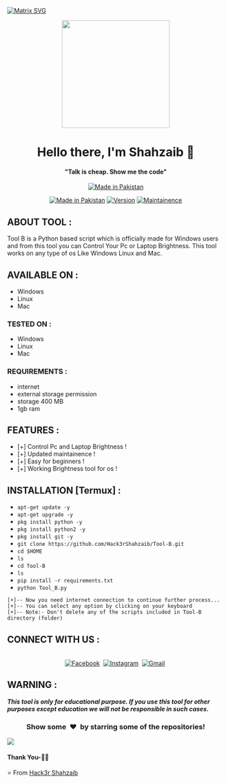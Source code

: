    [![Matrix SVG](https://raw.githubusercontent.com/rodrigograca31/rodrigograca31/master/matrix.svg)](https://www.youtube.com/watch?v=SDkAGkd4NLc) 
<p align="center">
  <img width="250" src="https://media.giphy.com/media/jIgXf4hgbHCeKiXpvt/giphy.gif">
</p>

<p>
  <h1 align="center"><b>Hello there, I'm Shahzaib 👋</b></h1>
</p>

<p>
  <h4 align="center"><b>"Talk is cheap. Show me the code"</b></h4>
</p>

<p align="center">
<a href="https://bit.ly/3bgtjYk"><img title="Made in Pakistan" src="https://img.shields.io/badge/MADE%20IN-PAKISTAN-SCRIPT?colorA=%23ff8100&colorB=%23017e40&colorC=%23ff0000&style=for-the-badge"></a>
</p>
<p align="center">
<a href="https://bit.ly/3bgtjYk"><img title="Made in Pakistan" src="https://img.shields.io/badge/Name-Tool B-green.svg"></a>
<a href="https://bit.ly/3bgtjYk"><img title="Version" src="https://img.shields.io/badge/Version-0.1-green.svg?style=flat-square"></a>
<a href="https://bit.ly/3bgtjYk"><img title="Maintainence" src="https://img.shields.io/badge/Maintained%3F-yes-green.svg"></a>
</p>

## ABOUT TOOL :

Tool B is a Python based script which is officially made for Windows users and from this tool you can Control Your Pc or Laptop Brightness. This tool works on any type of os Like Windows Linux and Mac.

</p>

## AVAILABLE ON :

* Windows
* Linux
* Mac

### TESTED ON :

* Windows
* Linux
* Mac

### REQUIREMENTS :
* internet
* external storage permission
* storage 400 MB
* 1gb ram

## FEATURES :
* [+] Control Pc and Laptop Brightness !
* [+] Updated maintainence !
* [+] Easy for beginners !
* [+] Working Brightness tool for os !

## INSTALLATION [Termux] :

* `apt-get update -y`
* `apt-get upgrade -y`
* `pkg install python -y`
* `pkg install python2 -y`
* `pkg install git -y`
* `git clone https://github.com/Hack3rShahzaib/Tool-B.git`
* `cd $HOME`
* `ls`
* `cd Tool-B`
* `ls`
* `pip install -r requirements.txt`
* `python Tool_B.py`
```
[+]-- Now you need internet connection to continue further process...
[+]-- You can select any option by clicking on your keyboard
[+]-- Note:- Don't delete any of the scripts included in Tool-B directory (folder)
```

## CONNECT WITH US :

<p align="center">
<br>
<a href="https://www.facebook.com/profile.php?id=100092715259640"><img src="https://img.shields.io/badge/facebook-%231877F2.svg?&style=for-the-badge&logo=facebook&logoColor=white" alt="Facebook" /></a>&nbsp;
<a href="https://www.instagram.com/king.shahzaib.arain/"><img src="https://img.shields.io/badge/instagram-%23E4405F.svg?&style=for-the-badge&logo=instagram&logoColor=white" alt="Instagram" /></a>&nbsp;
<a href="mailto:king.shahzaib.arain@gmail.com"><img src="https://img.shields.io/badge/gmail-%23D14836.svg?&style=for-the-badge&logo=gmail&logoColor=white" alt="Gmail"/></a>&nbsp;
</p>

## WARNING : 
***This tool is only for educational purpose. If you use this tool for other purposes except education we will not be responsible in such cases.***

<div align="center">
<h3 align="center">Show some &nbsp;❤️&nbsp; by starring some of the repositories!</h3>
</div><img src="https://github.com/punitkmryh/punitkmryh/blob/master/wave.svg" />

#### Thank You-🙏🏼

⭐️ From [Hack3r Shahzaib](https://github.com/Hack3rShahzaib)
